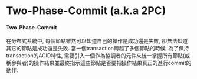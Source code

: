 # Two-Phase-Commit \(a.k.a 2PC\)

#### Two-Phase-Commit

在分布式系統中, 每個節點雖然可以知道自己的操作是成功還是失敗, 卻無法知道其它的節點是成功還是失敗. 當一個transaction跨越了多個節點的時候, 為了保持transaction的ACID特性, 需要引入一個作為協調者的元件來統一掌握所有節點\(或稱參與者\)的操作結果並最終指示這些節點是否要把操作結果真正的進行commit的動作.

